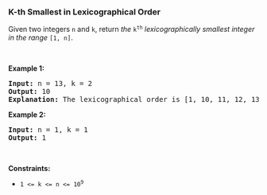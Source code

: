 
<h3>K-th Smallest in Lexicographical Order</h3>
<div><p>Given two integers <code>n</code> and <code>k</code>, return <em>the</em> <code>k<sup>th</sup></code> <em>lexicographically smallest integer in the range</em> <code>[1, n]</code>.</p>
<p> </p>
<p><strong>Example 1:</strong></p>
<pre><strong>Input:</strong> n = 13, k = 2
<strong>Output:</strong> 10
<strong>Explanation:</strong> The lexicographical order is [1, 10, 11, 12, 13, 2, 3, 4, 5, 6, 7, 8, 9], so the second smallest number is 10.
</pre>
<p><strong>Example 2:</strong></p>
<pre><strong>Input:</strong> n = 1, k = 1
<strong>Output:</strong> 1
</pre>
<p> </p>
<p><strong>Constraints:</strong></p>
<ul>
<li><code>1 &lt;= k &lt;= n &lt;= 10<sup>9</sup></code></li>
</ul>
</div>
